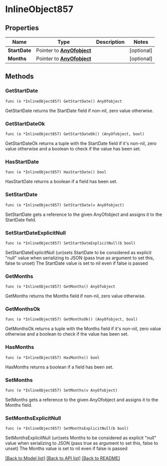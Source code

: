 # InlineObject857

## Properties

Name | Type | Description | Notes
------------ | ------------- | ------------- | -------------
**StartDate** | Pointer to [**AnyOfobject**](anyOf&lt;object&gt;.md) |  | [optional] 
**Months** | Pointer to [**AnyOfobject**](anyOf&lt;object&gt;.md) |  | [optional] 

## Methods

### GetStartDate

`func (o *InlineObject857) GetStartDate() AnyOfobject`

GetStartDate returns the StartDate field if non-nil, zero value otherwise.

### GetStartDateOk

`func (o *InlineObject857) GetStartDateOk() (AnyOfobject, bool)`

GetStartDateOk returns a tuple with the StartDate field if it's non-nil, zero value otherwise
and a boolean to check if the value has been set.

### HasStartDate

`func (o *InlineObject857) HasStartDate() bool`

HasStartDate returns a boolean if a field has been set.

### SetStartDate

`func (o *InlineObject857) SetStartDate(v AnyOfobject)`

SetStartDate gets a reference to the given AnyOfobject and assigns it to the StartDate field.

### SetStartDateExplicitNull

`func (o *InlineObject857) SetStartDateExplicitNull(b bool)`

SetStartDateExplicitNull (un)sets StartDate to be considered as explicit "null" value
when serializing to JSON (pass true as argument to set this, false to unset)
The StartDate value is set to nil even if false is passed
### GetMonths

`func (o *InlineObject857) GetMonths() AnyOfobject`

GetMonths returns the Months field if non-nil, zero value otherwise.

### GetMonthsOk

`func (o *InlineObject857) GetMonthsOk() (AnyOfobject, bool)`

GetMonthsOk returns a tuple with the Months field if it's non-nil, zero value otherwise
and a boolean to check if the value has been set.

### HasMonths

`func (o *InlineObject857) HasMonths() bool`

HasMonths returns a boolean if a field has been set.

### SetMonths

`func (o *InlineObject857) SetMonths(v AnyOfobject)`

SetMonths gets a reference to the given AnyOfobject and assigns it to the Months field.

### SetMonthsExplicitNull

`func (o *InlineObject857) SetMonthsExplicitNull(b bool)`

SetMonthsExplicitNull (un)sets Months to be considered as explicit "null" value
when serializing to JSON (pass true as argument to set this, false to unset)
The Months value is set to nil even if false is passed

[[Back to Model list]](../README.md#documentation-for-models) [[Back to API list]](../README.md#documentation-for-api-endpoints) [[Back to README]](../README.md)


